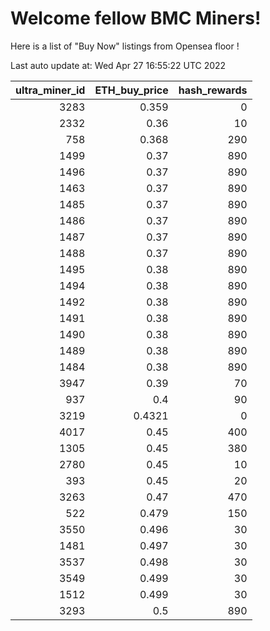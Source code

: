 # Welcome fellow BMC Miners!
Here is a list of "Buy Now" listings from Opensea floor !


Last auto update at: Wed Apr 27 16:55:22 UTC 2022


|   ultra_miner_id |   ETH_buy_price |   hash_rewards |
|-----------------:|----------------:|---------------:|
|             3283 |          0.359  |              0 |
|             2332 |          0.36   |             10 |
|              758 |          0.368  |            290 |
|             1499 |          0.37   |            890 |
|             1496 |          0.37   |            890 |
|             1463 |          0.37   |            890 |
|             1485 |          0.37   |            890 |
|             1486 |          0.37   |            890 |
|             1487 |          0.37   |            890 |
|             1488 |          0.37   |            890 |
|             1495 |          0.38   |            890 |
|             1494 |          0.38   |            890 |
|             1492 |          0.38   |            890 |
|             1491 |          0.38   |            890 |
|             1490 |          0.38   |            890 |
|             1489 |          0.38   |            890 |
|             1484 |          0.38   |            890 |
|             3947 |          0.39   |             70 |
|              937 |          0.4    |             90 |
|             3219 |          0.4321 |              0 |
|             4017 |          0.45   |            400 |
|             1305 |          0.45   |            380 |
|             2780 |          0.45   |             10 |
|              393 |          0.45   |             20 |
|             3263 |          0.47   |            470 |
|              522 |          0.479  |            150 |
|             3550 |          0.496  |             30 |
|             1481 |          0.497  |             30 |
|             3537 |          0.498  |             30 |
|             3549 |          0.499  |             30 |
|             1512 |          0.499  |             30 |
|             3293 |          0.5    |            890 |